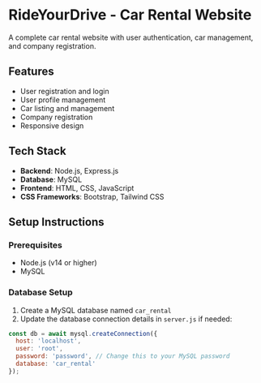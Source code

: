# RideYourDrive - Car Rental Website

A complete car rental website with user authentication, car management, and company registration.

## Features

- User registration and login
- User profile management
- Car listing and management
- Company registration
- Responsive design

## Tech Stack

- **Backend**: Node.js, Express.js
- **Database**: MySQL
- **Frontend**: HTML, CSS, JavaScript
- **CSS Frameworks**: Bootstrap, Tailwind CSS

## Setup Instructions

### Prerequisites

- Node.js (v14 or higher)
- MySQL

### Database Setup

1. Create a MySQL database named `car_rental`
2. Update the database connection details in `server.js` if needed:

```javascript
const db = await mysql.createConnection({
  host: 'localhost',
  user: 'root',
  password: 'password', // Change this to your MySQL password
  database: 'car_rental'
});